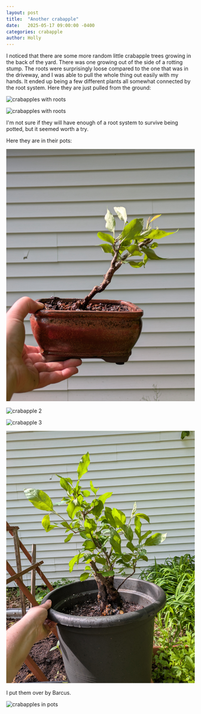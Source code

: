 ```yaml
---
layout: post
title:  "Another crabapple"
date:   2025-05-17 09:00:00 -0400
categories: crabapple
author: Holly
---
```

I noticed that there are some more random little crabapple trees growing in the back of the yard. There was one growing out of the side of a rotting stump. The roots were surprisingly loose compared to the one that was in the driveway, and I was able to pull the whole thing out easily with my hands. It ended up being a few different plants all somewhat connected by the root system. Here they are just pulled from the ground:

![crabapples with roots](/assets/images/2025-05-18-before1.jpg)

![crabapples with roots](/assets/images/2025-05-18-before2.jpg)

I'm not sure if they will have enough of a root system to survive being potted, but it seemed worth a try.

Here they are in their pots:

![crabapple 1](/assets/images/2025-05-18-potted1.jpg)

![crabapple 2](/assets/images/2025-05-18-potted2.jpg)

![crabapple 3](/assets/images/2025-05-18-potted3.jpg)

![crabapple 4](/assets/images/2025-05-18-potted4.jpg)

I put them over by Barcus.

![crabapples in pots](/assets/images/2025-05-18-after.jpg)
